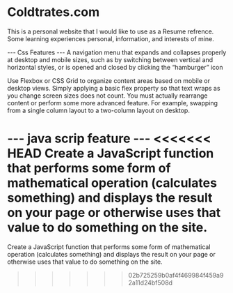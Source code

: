 # Coldtrates.com

This is a personal website that I would like to use as a Resume refrence. Some learning experiences personal, information, and interests of mine.


--- Css Features ---
A navigation menu that expands and collapses properly at desktop and mobile sizes, such as by switching between vertical and horizontal styles, or is opened and closed by clicking the “hamburger” icon

Use Flexbox or CSS Grid to organize content areas based on mobile or desktop views. Simply applying a basic flex property so that text wraps as you change screen sizes does not count. You must actually rearrange content or perform some more advanced feature. For example, swapping from a single column layout to a two-column layout on desktop.

--- java scrip feature ---
<<<<<<< HEAD
Create a JavaScript function that performs some form of mathematical operation (calculates something) and displays the result on your page or otherwise uses that value to do something on the site.
=======
Create a JavaScript function that performs some form of mathematical operation (calculates something) and displays the result on your page or otherwise uses that value to do something on the site.
>>>>>>> 02b725259b0af4f469984f459a92a11d24bf508d
